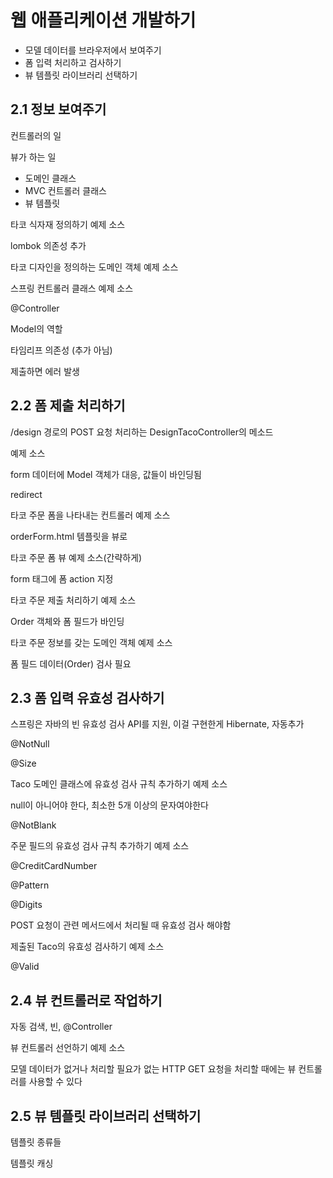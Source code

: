 # 웹 애플리케이션 개발하기

- 모델 데이터를 브라우저에서 보여주기
- 폼 입력 처리하고 검사하기
- 뷰 템플릿 라이브러리 선택하기

## 2.1 정보 보여주기

컨트롤러의 일

뷰가 하는 일

- 도메인 클래스
- MVC 컨트롤러 클래스
- 뷰 템플릿

타코 식자재 정의하기 예제 소스

lombok 의존성 추가

타코 디자인을 정의하는 도메인 객체 예제 소스

스프링 컨트롤러 클래스 예제 소스

@Controller

Model의 역할

타임리프 의존성 (추가 아님)

제출하면 에러 발생

## 2.2 폼 제출 처리하기

/design 경로의 POST 요청 처리하는 DesignTacoController의 메소드

예제 소스

form 데이터에 Model 객체가 대응, 값들이 바인딩됨

redirect

타코 주문 폼을 나타내는 컨트롤러 예제 소스

orderForm.html 템플릿을 뷰로

타코 주문 폼 뷰 예제 소스(간략하게)

form 태그에 폼 action 지정

타코 주문 제출 처리하기 예제 소스

Order 객체와 폼 필드가 바인딩

타코 주문 정보를 갖는 도메인 객체 예제 소스

폼 필드 데이터(Order) 검사 필요

## 2.3 폼 입력 유효성 검사하기

스프링은 자바의 빈 유효성 검사 API를 지원, 이걸 구현한게 Hibernate, 자동추가

@NotNull

@Size

Taco 도메인 클래스에 유효성 검사 규칙 추가하기 예제 소스

null이 아니어야 한다, 최소한 5개 이상의 문자여야한다

@NotBlank

주문 필드의 유효성 검사 규칙 추가하기 예제 소스

@CreditCardNumber

@Pattern

@Digits

POST 요청이 관련 메서드에서 처리될 때 유효성 검사 해야함

제출된 Taco의 유효성 검사하기 예제 소스

@Valid

## 2.4 뷰 컨트롤러로 작업하기

자동 검색, 빈, @Controller

뷰 컨트롤러 선언하기 예제 소스

모델 데이터가 없거나 처리할 필요가 없는 HTTP GET 요청을 처리할 때에는 뷰 컨트롤러를 사용할 수 있다

## 2.5 뷰 템플릿 라이브러리 선택하기

템플릿 종류들

템플릿 캐싱